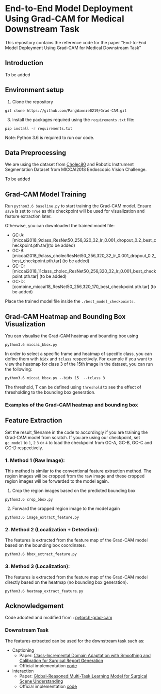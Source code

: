 # End-to-End Model Deployment Using Grad-CAM for Medical Downstream Task

This repository contains the reference code for the paper "End-to-End Model Deployment Using Grad-CAM for Medical Downstream Task"


## Introduction

To be added


## Environment setup
1. Clone the repository 

```
git clone https://github.com/PangWinnie0219/Grad-CAM.git
```
3. Install the packages required using the `requirements.txt` file:

```
pip install -r requirements.txt 
```

Note: Python 3.6 is required to run our code.


## Data Preprocessing

We are using the dataset from [Cholec80](http://camma.u-strasbg.fr/datasets) and Robotic Instrument Segmentation Dataset from MICCAI2018 Endoscopic Vision Challenge.

To be added

## Grad-CAM Model Training

Run `python3.6 baseline.py` to start training the Grad-CAM model. Ensure `save` is set to `True` as this checkpoint will be used for visualization and feature extraction later.

Otherwise, you can downloaded the trained model file:

- GC-A: [miccai2018_9class_ResNet50_256,320_32_lr_0.001_dropout_0.2_best_checkpoint.pth.tar](to be added)
- GC-B: [miccai2018_9class_cholecResNet50_256,320_32_lr_0.001_dropout_0.2_best_checkpoint.pth.tar] (to be added)
- GC-C: [miccai2018_11class_cholec_ResNet50_256,320_32_lr_0.001_best_checkpoint.pth.tar] (to be added)
- GC-D: [combine_miccai18_ResNet50_256,320_170_best_checkpoint.pth.tar] (to be added)

Place the trained model file inside the `./best_model_checkpoints`.


## Grad-CAM Heatmap and Bounding Box Visualization

You can visualise the Grad-CAM heatmap and bounding box using

```
python3.6 miccai_bbox.py
```

In order to select a specific frame and heatmap of specific class, you can define them with `bidx` and `tclass` respectively. For example if you want to view the heatmap 
for class 3 of the 15th image in the dataset, you can run the following: 
```
python3.6 miccai_bbox.py --bidx 15  --tclass 3
```

The threshold, T can be defined using `threshold` to see the effect of thresholding to the bounding box generation. 


### Examples of the Grad-CAM heatmap and bounding box


## Feature Extraction 
Set the result_filename in the code to accordingly if you are training the Grad-CAM model from scratch. If you are using our checkpoint, set `gc_model` to `1`, `2` `3` or `4`
to load the checkpoint from GC-A, GC-B, GC-C and GC-D respectively.


### 1. Method 1 (Raw Image):

This method is similar to the conventional feature extraction method. 
The region images will be cropped from the raw image and these cropped region images will be forwarded to the model again.

1. Crop the region images based on the predicted bounding box 
```
python3.6 crop_bbox.py 
```
2. Forward the cropped region image to the model again
```
python3.6 image_extract_feature.py
```

### 2. Method 2 (Localization + Detection):
The features is extracted from the feature map of the Grad-CAM model based on the bounding box coordinates.
```
python3.6 bbox_extract_feature.py
```

### 3. Method 3 (Localization):
The features is extracted from the feature map of the Grad-CAM model directly based on the heatmap (no bounding box generation).
```
python3.6 heatmap_extract_feature.py
```


    
## Acknowledgement
Code adopted and modified from : [pytorch-grad-cam](https://github.com/jacobgil/pytorch-grad-cam)

### Downstream Task
The features extracted can be used for the downstream task such as:

- Captioning
    * Paper: [Class-Incremental Domain Adaptation with Smoothing and Calibration for Surgical Report Generation](https://arxiv.org/pdf/2107.11091.pdf)
    * Official implementation [code](https://github.com/XuMengyaAmy/CIDACaptioning/blob/master/README.md)
- Interaction
    * Paper: [Global-Reasoned Multi-Task Learning Model for Surgical Scene Understanding](https://arxiv.org/pdf/2201.11957.pdf)
    * Official implementation [code](https://github.com/lalithjets/Global-reasoned-multi-task-model/blob/master/README.md)



















